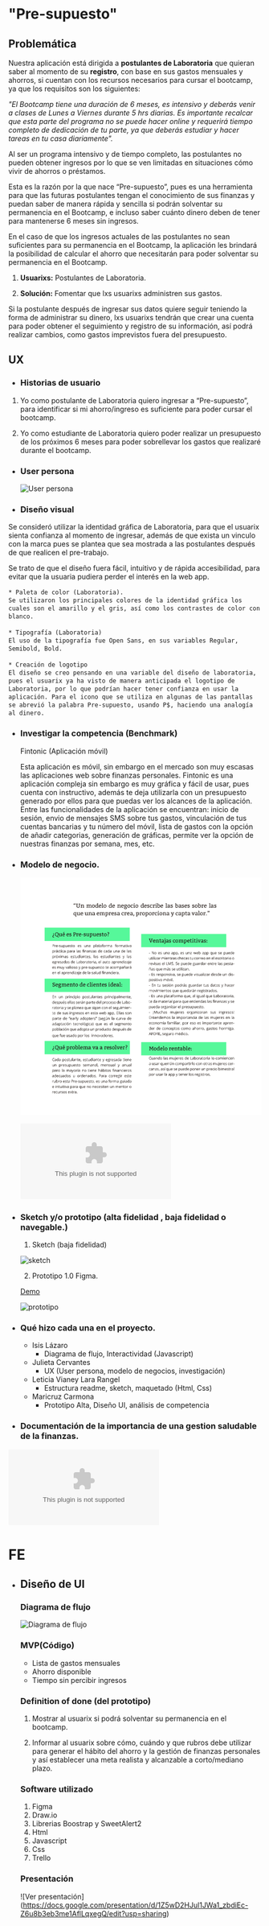# "Pre-supuesto"

## Problemática

Nuestra aplicación está dirigida a **postulantes de Laboratoria** que quieran saber al momento de su **registro**, con base en sus gastos mensuales y ahorros, si cuentan con los recursos necesarios para cursar el bootcamp, ya que los requisitos son los siguientes:

_"El Bootcamp tiene una duración de 6 meses, es intensivo y deberás venir a clases de Lunes a Viernes durante 5 hrs diarias. Es importante recalcar que esta parte del programa no se puede hacer online y requerirá tiempo completo de dedicación de tu parte, ya que deberás estudiar y hacer tareas en tu casa diariamente"._

Al ser un programa intensivo y de tiempo completo, las postulantes no pueden obtener ingresos por lo que se ven limitadas en situaciones cómo vivir de ahorros o préstamos. 

Esta es la razón por la que nace “Pre-supuesto”, pues es una herramienta para que las futuras postulantes tengan el conocimiento de sus finanzas y puedan saber de manera rápida y sencilla si podrán solventar su permanencia en el Bootcamp, e incluso saber cuánto dinero deben de tener para mantenerse 6 meses sin ingresos.

En el caso de que los ingresos actuales de las postulantes no sean suficientes para su permanencia en el Bootcamp, la aplicación les brindará la posibilidad de calcular el ahorro que necesitarán para poder solventar su permanencia en el Bootcamp.

1. **Usuarixs:** Postulantes de Laboratoria.

2. **Solución:** Fomentar que lxs usuarixs administren sus gastos.

Si la postulante después de ingresar sus datos quiere seguir teniendo la forma de administrar su dinero, lxs usuarixs tendrán que crear una cuenta para poder obtener el seguimiento y registro de su información, así podrá realizar cambios, como gastos imprevistos fuera del presupuesto.

## UX

- ### Historias de usuario

1. Yo como postulante de Laboratoria quiero ingresar a “Pre-supuesto”, para identificar si mi ahorro/ingreso es suficiente para poder cursar el bootcamp.

2. Yo como estudiante de Laboratoria quiero poder realizar un presupuesto de los próximos 6 meses para poder sobrellevar los gastos que realizaré durante el bootcamp.

- ### User persona

   ![User persona](src/img/Userpersona.png)

- ### Diseño visual

Se consideró utilizar la identidad gráfica de Laboratoria, para que el usuarix sienta confianza al momento de ingresar, además de que exista un vinculo con la marca pues se plantea que sea mostrada a las postulantes después de que realicen el pre-trabajo.

Se trato de que el diseño fuera fácil, intuitivo y de rápida accesibilidad, para evitar que la usuaria pudiera perder el interés en la web app.
    
    * Paleta de color (Laboratoria).
    Se utilizaron los principales colores de la identidad gráfica los cuales son el amarillo y el gris, así como los contrastes de color con blanco.
    
    * Tipografía (Laboratoria)
    El uso de la tipografía fue Open Sans, en sus variables Regular, Semibold, Bold.

    * Creación de logotipo
    El diseño se creo pensando en una variable del diseño de laboratoria, pues el usuarix ya ha visto de manera anticipada el logotipo de Laboratoria, por lo que podrían hacer tener confianza en usar la aplicación. Para el icono que se utiliza en algunas de las pantallas se abrevió la palabra Pre-supuesto, usando P$, haciendo una analogía al dinero.

- ### Investigar la competencia (Benchmark)
    Fintonic (Aplicación móvil)

    Esta aplicación es móvil, sin embargo en el mercado son muy escasas las aplicaciones web sobre finanzas personales. Fintonic es una aplicación compleja sin embargo es muy gráfica y fácil de usar, pues cuenta con instructivo, además te deja utilizarla con un presupuesto generado por ellos para que puedas ver los alcances de la aplicación. Entre las funcionalidades de la aplicación se encuentran: inicio de sesión, envio de mensajes SMS sobre tus gastos, vinculación de tus cuentas bancarias y tu número del móvil, lista de gastos con la opción de añadir categorias, generación de gráficas, permite ver la opción de nuestras finanzas por semana, mes, etc.

- ### Modelo de negocio.

   ![Modelo de negocio Pre-Supuesto](src/img/MODELOPNG.png)

   ![Modelo de negocio de Pre-Supuesto](docs/modeloNegocio.docx)

- ### Sketch y/o prototipo (alta fidelidad , baja fidelidad o navegable.)

    1. Sketch (baja fidelidad)

    ![sketch](src/img/sketch1.jpeg)

    2. Prototipo 1.0 Figma. 
    
    [Demo](https://www.figma.com/proto/bLrKYSYOSwNRFz4bEJs25h/Pre-supuesto?node-id=10%3A95&scaling=scale-down)
    
    ![prototipo](src/img/prototipo1.png)

- ### Qué hizo cada una en el proyecto.
    * Isis Lázaro
        - Diagrama de flujo, Interactividad (Javascript)
    * Julieta Cervantes
        - UX (User persona, modelo de negocios, investigación)
    * Leticia Vianey Lara Rangel
        - Estructura readme, sketch, maquetado (Html, Css)
    * Maricruz Carmona
        - Prototipo Alta, Diseño UI, análisis de competencia
    
- ### Documentación de la importancia de una gestion saludable de la finanzas.

![Salud financiera](docs/trabajolab_hackaton.docx)

###

# FE

- ## Diseño de UI
    
    ### Diagrama de flujo

    ![Diagrama de flujo](src/img/flowPresupuesto.jpg)

    ### MVP(Código)
    
    * Lista de gastos mensuales
    * Ahorro disponible
    * Tiempo sin percibir ingresos

    ### Definition of done (del prototipo)
    
    1. Mostrar al usuarix si podrá solventar su permanencia en el bootcamp.

    2. Informar al usuarix sobre cómo, cuándo y que rubros debe utilizar para generar el hábito del ahorro y la gestión de finanzas personales y así establecer una meta realista y alcanzable a corto/mediano plazo.

    ### Software utilizado

    1. Figma
    2. Draw.io
    3. Librerias Boostrap y SweetAlert2
    4. Html
    5. Javascript
    6. Css
    7. Trello

    ### Presentación
    
    ![Ver presentación] (https://docs.google.com/presentation/d/1Z5wD2HJul1JWa1_zbdiEc-Z6u8b3eb3me1AflLqxegQ/edit?usp=sharing)
